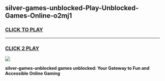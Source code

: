 
## silver-games-unblocked-Play-Unblocked-Games-Online-o2mj1
<h3>
<a href="https://premium76.site?title=silver-games-unblocked&ref=25A">CLICK TO PLAY</a></h3>
<hr>

<h3>
<a href="https://premium76.site?title=silver-games-unblocked&ref=25A">CLICK 2 PLAY</a>
  
</h3>

<a href="https://premium76.site?title=silver-games-unblocked&ref=25A"><img src="https://clearcache.store/games.png"></a>


**silver-games-unblocked games unblocked: Your Gateway to Fun and Accessible Online Gaming**
